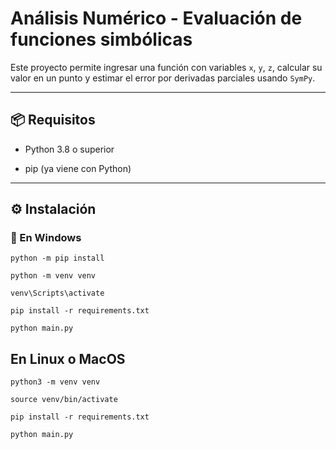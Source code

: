 
# Análisis Numérico - Evaluación de funciones simbólicas

Este proyecto permite ingresar una función con variables `x`, `y`, `z`, calcular su valor en un punto y estimar el error por derivadas parciales usando `SymPy`.

---

## 📦 Requisitos

- Python 3.8 o superior

- pip (ya viene con Python)

---

## ⚙️ Instalación

### 🔵 En Windows
` python -m pip install ` 

` python -m venv venv `

` venv\Scripts\activate `

` pip install -r requirements.txt `

` python main.py `

## En Linux o MacOS
` python3 -m venv venv `

` source venv/bin/activate `

` pip install -r requirements.txt `

` python main.py `
